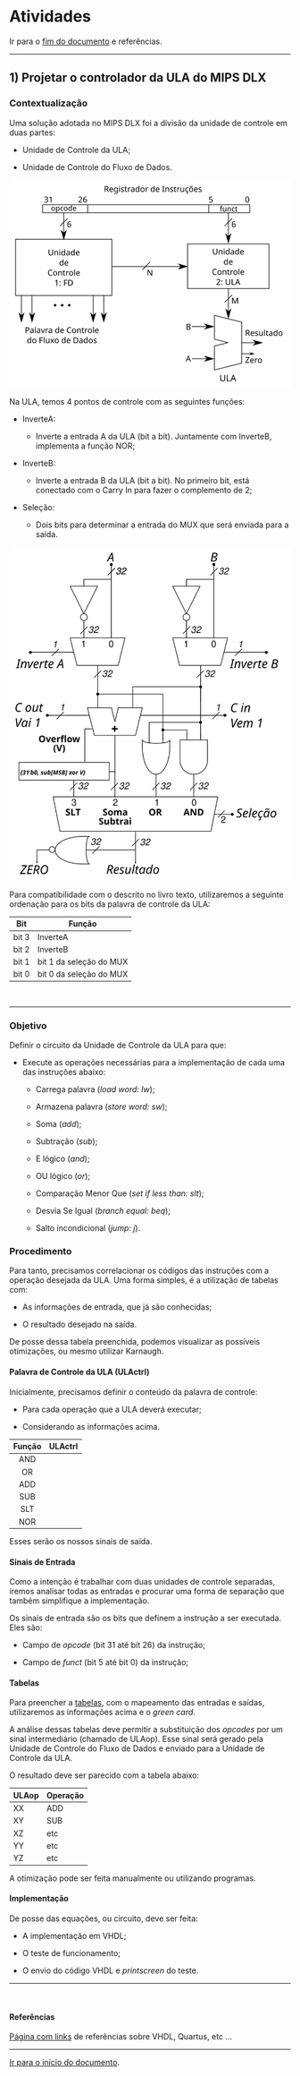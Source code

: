 <a name="inicio"></a>

# Atividades

Ir para o [fim do documento](#fimDocumento) e referências.

---

## 1) Projetar o controlador da ULA do MIPS DLX

### Contextualização

Uma solução adotada no MIPS DLX foi a divisão da unidade de controle em duas partes:

-   Unidade de Controle da ULA;

-   Unidade de Controle do Fluxo de Dados.

![Decodificação em duas etapas](./imagensMIPS/decoder2unidadesVisaoGeral.svg)


Na ULA, temos 4 pontos de controle com as seguintes funções:

-   InverteA:

    -   Inverte a entrada A da ULA (bit a bit). Juntamente com InverteB, implementa a função NOR;

-   InverteB:

    -   Inverte a entrada B da ULA (bit a bit). No primeiro bit, está conectado com o Carry In para fazer o complemento de 2;

-   Seleção:

    -   Dois bits para determinar a entrada do MUX que será enviada para a saída.

![ULA MIPS DLX](./imagensMIPS/ULA32bits(MIPS)pq.svg)

Para compatibilidade com o descrito no livro texto, utilizaremos a seguinte ordenação para os bits da palavra de controle da ULA:

Bit|Função
-----|----
bit 3|InverteA
bit 2|InverteB
bit 1|bit 1 da seleção do MUX
bit 0|bit 0 da seleção do MUX

<br>

---

### Objetivo

Definir o circuito da Unidade de Controle da ULA para que:

-   Execute as operações necessárias para a implementação de cada uma das instruções abaixo:

    -   Carrega palavra (_load word: lw_);

    -   Armazena palavra (_store word: sw_);

    -   Soma (_add_);

    -   Subtração (_sub_);

    -   E lógico (_and_);

    -   OU lógico (_or_);

    -   Comparação Menor Que (_set if less than: slt_);

    -   Desvia Se Igual (_branch equal: beq_);

    -   Salto incondicional (_jump: j_).

### Procedimento

Para tanto, precisamos correlacionar os códigos das instruções com a operação desejada da ULA. Uma forma simples, é a utilização de tabelas com:

-   As informações de entrada, que já são conhecidas;

-   O resultado desejado na saída.

De posse dessa tabela preenchida, podemos visualizar as possíveis otimizações, ou mesmo utilizar Karnaugh.

#### Palavra de Controle da ULA (ULActrl)

Inicialmente, precisamos definir o conteúdo da palavra de controle:

-   Para cada operação que a ULA deverá executar;

-   Considerando as informações acima.

|Função|ULActrl
:-------:|:----------:
|AND| |
|OR| |
|ADD|  |
|SUB|  |
|SLT|  |
|NOR|  |

Esses serão os nossos sinais de saída.

#### Sinais de Entrada

Como a intenção é trabalhar com duas unidades de controle separadas, iremos analisar todas as entradas e procurar uma forma de separação que também simplifique a implementação.

Os sinais de entrada são os bits que definem a instrução a ser executada. Eles são:

-   Campo de _opcode_ (bit 31 até bit 26) da instrução;

-   Campo de _funct_ (bit 5 até bit 0) da instrução;

#### Tabelas

Para preencher a [tabelas][tabelasULA], com o mapeamento das entradas e saídas, utilizaremos as informações acima e o _green card_.

A análise dessas tabelas deve permitir a substituição dos _opcodes_ por um sinal intermediário (chamado de ULAop). Esse sinal será gerado pela Unidade de Controle do Fluxo de Dados e enviado para a Unidade de Controle da ULA.

O resultado deve ser parecido com a tabela abaixo:

ULAop|Operação
-----|--------
XX|ADD
XY|SUB
XZ|etc
YY|etc
YZ|etc

A otimização pode ser feita manualmente ou utilizando programas.

#### Implementação

De posse das equações, ou circuito, deve ser feita:

-   A implementação em VHDL;

-   O teste de funcionamento;

-   O envio do código VHDL e _printscreen_ do teste.

---

<br>

#### Referências

[Página com links][linksUteis] de referências sobre VHDL, Quartus, etc ...

---

<a name="fimDocumento"></a> [Ir para o início do documento](#inicio).

<!--
######### (inicio dos links) ##########
#######################################
########### Links Internos ############
--->

[tabelasULA]: ./MIPS/_tabelasULA.html

[linksUteis]: ./linksUteis.html
